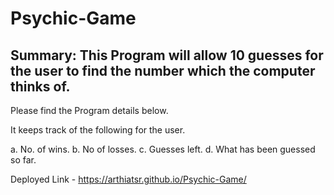 # Psychic-Game

## Summary: This Program will allow 10 guesses for the user to find the number which the computer thinks of. 

Please find the Program details below.

It keeps track of the following for the user.

a. No. of wins.
b. No of losses.
c. Guesses left.
d. What has been guessed so far.

Deployed Link - https://arthiatsr.github.io/Psychic-Game/
